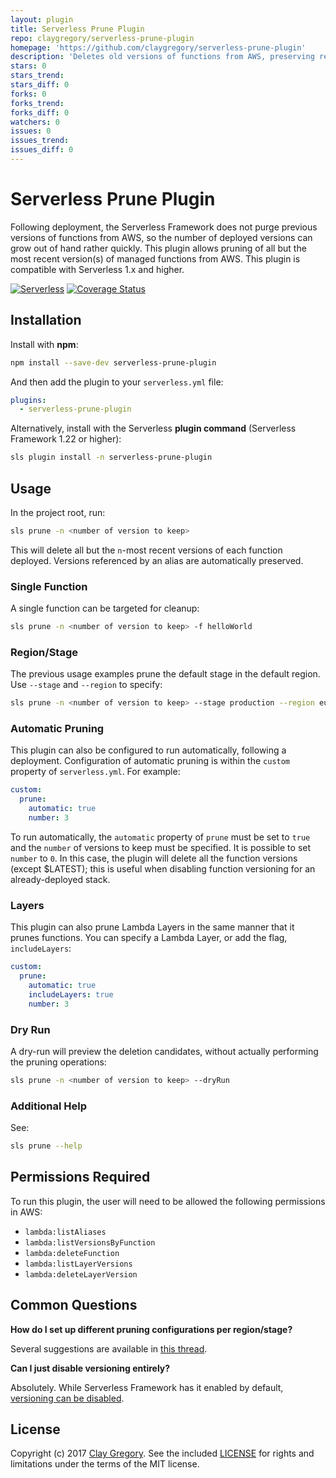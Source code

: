 ```yaml
---
layout: plugin
title: Serverless Prune Plugin
repo: claygregory/serverless-prune-plugin
homepage: 'https://github.com/claygregory/serverless-prune-plugin'
description: 'Deletes old versions of functions from AWS, preserving recent and aliased versions'
stars: 0
stars_trend: 
stars_diff: 0
forks: 0
forks_trend: 
forks_diff: 0
watchers: 0
issues: 0
issues_trend: 
issues_diff: 0
---
```




# Serverless Prune Plugin

Following deployment, the Serverless Framework does not purge previous versions of functions from AWS, so the number of deployed versions can grow out of hand rather quickly. This plugin allows pruning of all but the most recent version(s) of managed functions from AWS. This plugin is compatible with Serverless 1.x and higher.

[![Serverless](http://public.serverless.com/badges/v3.svg)](http://www.serverless.com)
[![Coverage Status](https://coveralls.io/repos/github/claygregory/serverless-prune-plugin/badge.svg?branch=master)](https://coveralls.io/github/claygregory/serverless-prune-plugin?branch=master)

## Installation

Install with **npm**:
```sh
npm install --save-dev serverless-prune-plugin
```

And then add the plugin to your `serverless.yml` file:
```yaml
plugins:
  - serverless-prune-plugin
```

Alternatively, install with the Serverless **plugin command** (Serverless Framework 1.22 or higher):
```sh
sls plugin install -n serverless-prune-plugin
```

## Usage

In the project root, run:
```sh
sls prune -n <number of version to keep>
```

This will delete all but the `n`-most recent versions of each function deployed. Versions referenced by an alias are automatically preserved.

### Single Function

A single function can be targeted for cleanup:
```sh
sls prune -n <number of version to keep> -f helloWorld
```

### Region/Stage

The previous usage examples prune the default stage in the default region. Use `--stage` and `--region` to specify: 
```sh
sls prune -n <number of version to keep> --stage production --region eu-central-1
```

### Automatic Pruning

This plugin can also be configured to run automatically, following a deployment. Configuration of automatic pruning is within the `custom` property of `serverless.yml`. For example:

```yaml
custom:
  prune:
    automatic: true
    number: 3
```

To run automatically, the `automatic` property of `prune` must be set to `true` and the `number` of versions to keep must be specified.
It is possible to set `number` to `0`. In this case, the plugin will delete all the function versions (except $LATEST); this is useful when disabling function versioning for an already-deployed stack.

### Layers

This plugin can also prune Lambda Layers in the same manner that it prunes functions. You can specify a Lambda Layer, or add the flag, `includeLayers`:

```yaml
custom:
  prune:
    automatic: true
    includeLayers: true
    number: 3
```

### Dry Run

A dry-run will preview the deletion candidates, without actually performing the pruning operations:
```sh
sls prune -n <number of version to keep> --dryRun
```

### Additional Help

See:
```sh
sls prune --help
```

## Permissions Required

To run this plugin, the user will need to be allowed the following permissions in AWS:
- `lambda:listAliases`
- `lambda:listVersionsByFunction`
- `lambda:deleteFunction`
- `lambda:listLayerVersions`
- `lambda:deleteLayerVersion`

## Common Questions

**How do I set up different pruning configurations per region/stage?**

Several suggestions are available in [this thread](https://github.com/claygregory/serverless-prune-plugin/issues/21#issuecomment-622651886).

**Can I just disable versioning entirely?**

Absolutely. While Serverless Framework has it enabled by default, [versioning can be disabled](https://www.serverless.com/framework/docs/providers/aws/guide/functions/#versioning-deployed-functions).

## License

Copyright (c) 2017 [Clay Gregory](https://claygregory.com). See the included [LICENSE](LICENSE.md) for rights and limitations under the terms of the MIT license.
